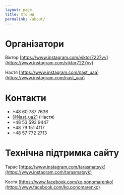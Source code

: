 ```yaml
---
layout: page
title: Хто ми
permalink: /about/
---
```


# Організатори

Віктор
[https://www.instagram.com/viktor7227vv](https://www.instagram.com/viktor7227vv)

Настя
[https://www.instagram.com/nast_uaa](https://www.instagram.com/nast_uaa)

# Контакти

- +48 60 787 7636
- <a href="https://telegram.me/Nast_ua21">@Nast_ua21</a> (Настя)
- +48 53 593 9447
- +48 79 151 4117
- +48 57 772 2713

# Технічна підтримка сайту

Тарас
[https://www.instagram.com/tarasmatsyk](https://www.instagram.com/tarasmatsyk)

Костя
[https://www.facebook.com/ko.ponomarenko](https://www.facebook.com/ko.ponomarenko)
